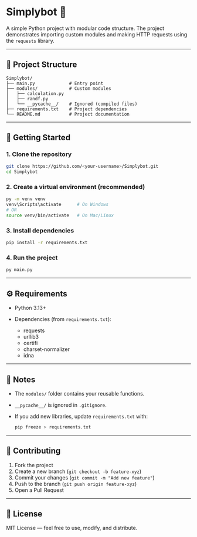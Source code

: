 # Simplybot 🐍

A simple Python project with modular code structure.
The project demonstrates importing custom modules and making HTTP requests using the `requests` library.

---

## 📂 Project Structure

```
Simplybot/
├── main.py             # Entry point
├── modules/            # Custom modules
│   ├── calculation.py
│   ├── randf.py
│   └── __pycache__/    # Ignored (compiled files)
├── requirements.txt    # Project dependencies
└── README.md           # Project documentation
```

---

## 🚀 Getting Started

### 1. Clone the repository

```bash
git clone https://github.com/<your-username>/Simplybot.git
cd Simplybot
```

### 2. Create a virtual environment (recommended)

```bash
py -m venv venv
venv\Scripts\activate      # On Windows
# OR
source venv/bin/activate   # On Mac/Linux
```

### 3. Install dependencies

```bash
pip install -r requirements.txt
```

### 4. Run the project

```bash
py main.py
```

---

## ⚙️ Requirements

* Python 3.13+
* Dependencies (from `requirements.txt`):

  * requests
  * urllib3
  * certifi
  * charset-normalizer
  * idna

---

## 📌 Notes

* The `modules/` folder contains your reusable functions.
* `__pycache__/` is ignored in `.gitignore`.
* If you add new libraries, update `requirements.txt` with:

  ```bash
  pip freeze > requirements.txt
  ```

---

## 🤝 Contributing

1. Fork the project
2. Create a new branch (`git checkout -b feature-xyz`)
3. Commit your changes (`git commit -m "Add new feature"`)
4. Push to the branch (`git push origin feature-xyz`)
5. Open a Pull Request

---

## 📄 License

MIT License — feel free to use, modify, and distribute.
